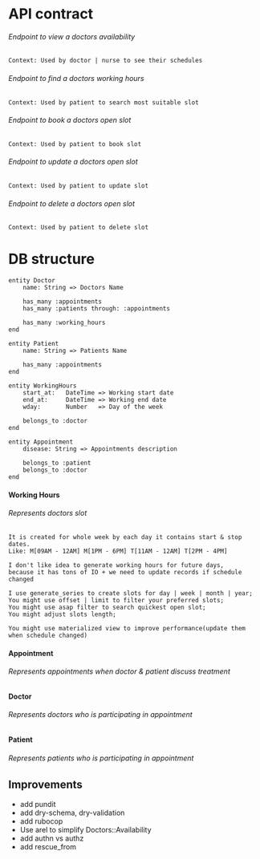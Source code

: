 # API contract

###### Endpoint to view a doctors availability
    Context: Used by doctor | nurse to see their schedules

###### Endpoint to find a doctors working hours
    Context: Used by patient to search most suitable slot

###### Endpoint to book a doctors open slot
    Context: Used by patient to book slot

###### Endpoint to update a doctors open slot
    Context: Used by patient to update slot

###### Endpoint to delete a doctors open slot
    Context: Used by patient to delete slot


# DB structure

```
entity Doctor
    name: String => Doctors Name

    has_many :appointments
    has_many :patients through: :appointments
    
    has_many :working_hours
end

entity Patient
    name: String => Patients Name
    
    has_many :appointments
end

entity WorkingHours
    start_at:   DateTime => Working start date
    end_at:     DateTime => Working end date
    wday:       Number   => Day of the week
    
    belongs_to :doctor
end

entity Appointment
    disease: String => Appointments description

    belongs_to :patient
    belongs_to :doctor
end
```

#### Working Hours
###### Represents doctors slot
    It is created for whole week by each day it contains start & stop dates.
    Like: M[09AM - 12AM] M[1PM - 6PM] T[11AM - 12AM] T[2PM - 4PM]

    I don't like idea to generate working hours for future days, 
    because it has tons of IO + we need to update records if schedule changed

    I use generate_series to create slots for day | week | month | year;
    You might use offset | limit to filter your preferred slots;
    You might use asap filter to search quickest open slot;
    You might adjust slots length;

    You might use materialized view to improve performance(update them when schedule changed)


#### Appointment
###### Represents appointments when doctor & patient discuss treatment

#### Doctor
###### Represents doctors who is participating in appointment

#### Patient
###### Represents patients who is participating in appointment


## Improvements
- add pundit
- add dry-schema, dry-validation
- add rubocop
- Use arel to simplify Doctors::Availability
- add authn vs authz
- add rescue_from
